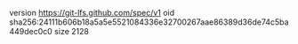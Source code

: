 version https://git-lfs.github.com/spec/v1
oid sha256:24111b606b18a5a5e5521084336e32700267aae86389d36de74c5ba449dec0c0
size 2128
